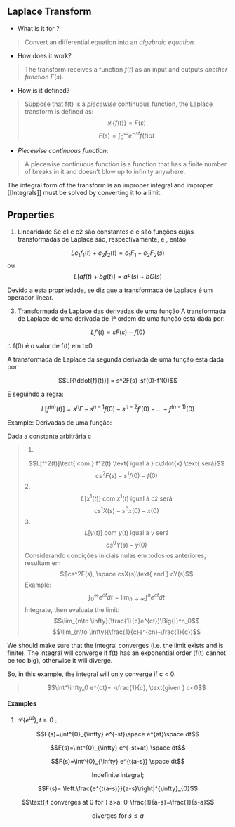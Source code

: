 
## Laplace Transform
- What is it for ?
> Convert an differential equation into an _algebraic equation_.
- How does it work?
> The transform receives a function $f(t)$ as an input and
> outputs _another function_ $F(s)$.
- How is it defined?
> Suppose that f(t) is a *piecewise* continuous function, the Laplace transform
> is defined as:
> $$\mathcal{L} \{f(t)\}=F(s)$$
> $$F(s) = \int^{\infty}_{0} e^{-st}f(t)dt$$
- *Piecewise continuous function*:
> A piecewise continuous function is a function that has a finite
> number of breaks in it and doesn’t blow up to infinity anywhere.

The integral form of the transform is an improper integral and improper
[[Integrals]] must be solved by converting it to a limit.

## Properties
1) Linearidade Se c1 e c2 são constantes e e são
funções cujas transformadas de Laplace são, respectivamente,
e , então

$$ L{ c_1 f_1 (t) + c_2 f_2 (t) = c_1 F_1 + c_2 F_2 (s) } $$
ou
$$ L[af(t) + bg(t)] = aF(s)+bG(s) $$

Devido a esta propriedade, se diz que a transformada de Laplace
é um operador linear.

3) Transformada de Laplace das derivadas de uma função
A transformada de Laplace de uma derivada de 1ª ordem de
uma função está dada por:

$$ L{f'(t)} = sF(s)-f(0) $$

∴ f(0) é o valor de f(t) em t=0.

A transformada de Laplace da segunda derivada de uma
função está dada por:

$$L[{\ddot{f}(t)}] = s^2F(s)-sf(0)-f'(0)$$

E seguindo a regra:

$$L[{f^{(n)}(t)}] = s^n F - s^{n-1}f(0) - s^{n-2}f'(0) - \dots - f^{(n-1)}(0)$$

Example:
Derivadas de uma função:

Dada a constante arbitrária c

> 1.
>$$L[f^2(t)]\text{ com } f^2(t) \text{ igual à } c\ddot{x}
 \text{ será}$$
 $$cs^2F(s)-s^1f(0)-f(0)$$
> 2.
>$$L[x^1(t)]\text{ com } x^1(t) \text{ igual à } c\dot{x}
 \text{ será}$$
 $$cs^1X(s)-s^0x(0)-x(0)$$
>3. 
>$$L[y(t)]\text{ com } y(t) \text{ igual à } y
 \text{ será}$$
 $$cs^0Y(s)-y(0)$$
> Considerando condições iniciais nulas em todos os anteriores, resultam em
> $$cs^2F(s), \space csX(s)\text{ and } cY(s)$$
> Example:
> $$\int^\infty_0 e^{ct} dt = \lim_{n\to \infty}\int^n e^{ct} dt$$
> Integrate, then evaluate the limit:
> $$\lim_{n\to \infty}(\frac{1}{c}e^{ct})\Big{|}^n_0$$
> $$\lim_{n\to \infty}(\frac{1}{c}e^{cn}-\frac{1}{c})$$

We should make sure that the integral converges (i.e. the limit
exists and is finite). The integral will converge if f(t) has
an exponential order (f(t) cannot be too big), otherwise it will diverge.

So, in this example, the integral will only converge if c < 0.
> $$\int^\infty_0 e^{ct}= -\frac{1}{c}, \text{given } c<0$$


#### Examples
1. $\mathcal{L} \{e^{at}\}, t\geq 0$ :

$$F(s)=\int^{0}_{\infty} e^{-st}\space e^{at}\space dt$$

$$F(s)=\int^{0}_{\infty} e^{-st+at} \space dt$$

$$F(s)=\int^{0}_{\infty} e^{t(a-s)} \space dt$$

$$\text{Indefinite integral;}$$

$$F(s)= \left.\frac{e^{t(a-s)}}{a-s}\right|^{\infty}_{0}$$

$$\text{it converges at 0 for } s>a: 0-\frac{1}{a-s}=\frac{1}{s-a}$$

$$\text{diverges for } s\leq a$$
